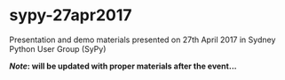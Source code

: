 # sypy-27apr2017
Presentation and demo materials presented on 27th April 2017 in Sydney Python User Group (SyPy)

___Note_: will be updated with proper materials after the event...__
